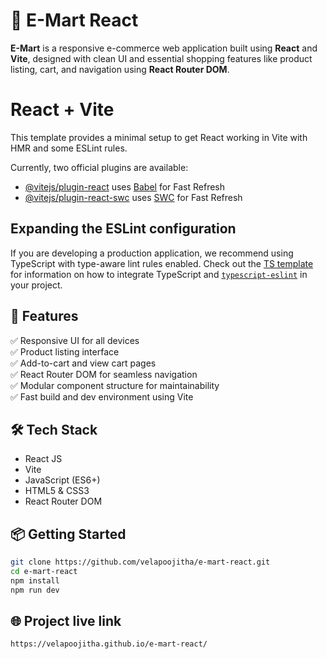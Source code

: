 # 🛒 E-Mart React

**E-Mart** is a responsive e-commerce web application built using **React** and **Vite**, designed with clean UI and essential shopping features like product listing, cart, and navigation using **React Router DOM**.

# React + Vite

This template provides a minimal setup to get React working in Vite with HMR and some ESLint rules.

Currently, two official plugins are available:

- [@vitejs/plugin-react](https://github.com/vitejs/vite-plugin-react/blob/main/packages/plugin-react) uses [Babel](https://babeljs.io/) for Fast Refresh
- [@vitejs/plugin-react-swc](https://github.com/vitejs/vite-plugin-react/blob/main/packages/plugin-react-swc) uses [SWC](https://swc.rs/) for Fast Refresh

## Expanding the ESLint configuration

If you are developing a production application, we recommend using TypeScript with type-aware lint rules enabled. Check out the [TS template](https://github.com/vitejs/vite/tree/main/packages/create-vite/template-react-ts) for information on how to integrate TypeScript and [`typescript-eslint`](https://typescript-eslint.io) in your project.

## 🚀 Features

✅ Responsive UI for all devices  
✅ Product listing interface  
✅ Add-to-cart and view cart pages  
✅ React Router DOM for seamless navigation  
✅ Modular component structure for maintainability  
✅ Fast build and dev environment using Vite

## 🛠️ Tech Stack

- React JS
- Vite
- JavaScript (ES6+)
- HTML5 & CSS3
- React Router DOM

## 📦 Getting Started

```bash
git clone https://github.com/velapoojitha/e-mart-react.git
cd e-mart-react
npm install
npm run dev
```
## 🌐 Project live link
```
https://velapoojitha.github.io/e-mart-react/
```
